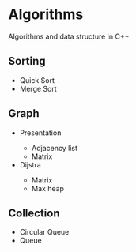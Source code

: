 <h1>Algorithms</h1>
<p>Algorithms and data structure in C++</p>

<h2>Sorting</h2>
<ul>
    <li>Quick Sort</li>
    <li>Merge Sort</li>
</ul>
<h2>Graph</h2>
<ul>
    <li>Presentation</li>
        <ul>
            <li>Adjacency list</li>
            <li>Matrix</li>
        </ul>
    <li>Dijstra</li>
        <ul>
            <li>Matrix</li>
            <li>Max heap</li>
        </ul>
</ul>
<h2>Collection</h2>
<ul>
    <li>Circular Queue</li>
    <li>Queue</li>
</ul>
